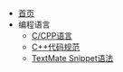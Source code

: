 * [首页](/)
* 编程语言
    * [C/CPP语言](language/cpp_language.md)
    * [C++代码规范](language/cpp_coding_style.md)
    * [TextMate Snippet语法](language/textmate_snippet_syntax.md)
